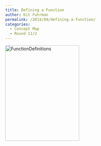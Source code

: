 ```yaml
---
title: Defining a Function
author: Kit Fuhrman
permalink: /2014/09/defining-a-function/
categories:
  - Concept Map
  - Round 11/2
---
```

[<img class="alignnone size-medium wp-image-8873" alt="FunctionDefinitions" src="http://teaching.software-carpentry.org/wp-content/uploads/2014/09/FunctionDefinitions-234x300.jpg" width="234" height="300" />][1]

 [1]: http://teaching.software-carpentry.org/wp-content/uploads/2014/09/FunctionDefinitions.jpg
